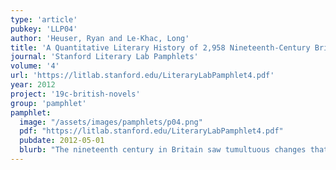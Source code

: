 ```yaml
---
type: 'article'
pubkey: 'LLP04'
author: 'Heuser, Ryan and Le-Khac, Long'
title: 'A Quantitative Literary History of 2,958 Nineteenth-Century British Novels: The Semantic Cohort Method'
journal: 'Stanford Literary Lab Pamphlets'
volume: '4'
url: 'https://litlab.stanford.edu/LiteraryLabPamphlet4.pdf'
year: 2012
project: '19c-british-novels'
group: 'pamphlet'
pamphlet:
  image: "/assets/images/pamphlets/p04.png"
  pdf: "https://litlab.stanford.edu/LiteraryLabPamphlet4.pdf"
  pubdate: 2012-05-01
  blurb: "The nineteenth century in Britain saw tumultuous changes that reshaped the fabric of society and altered the course of modernization. It also saw the rise of the novel to the height of its cultural power as the most important literary form of the period. This paper reports on a long-term experiment in tracing such macroscopic changes in the novel during this crucial period. Specifically, we present findings on two interrelated transformations in novelistic language that reveal a systemic concretization in language and fundamental change in the social spaces of the novel. We show how these shifts have consequences for setting, characterization, and narration as well as implications for the responsiveness of the novel to the dramatic changes in British society. This paper has a second strand as well. This project was simultaneously an experiment in developing quantitative and computational methods for tracing changes in literary language. We wanted to see how far quantifiable features such as word usage could be pushed toward the investigation of literary history. Could we leverage quantitative methods in ways that respect the nuance and complexity we value in the humanities? To this end, we present a second set of results, the techniques and methodological lessons gained in the course of designing and running this project."
---
```


